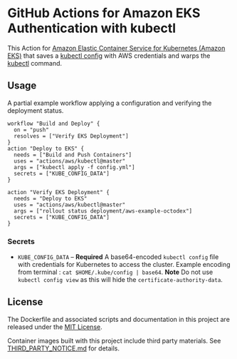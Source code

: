 # GitHub Actions for Amazon EKS Authentication with kubectl

This Action for [Amazon Elastic Container Service for Kubernetes (Amazon EKS)](https://aws.amazon.com/) that saves a [kubectl config](https://kubernetes.io/docs/concepts/configuration/organize-cluster-access-kubeconfig/) with AWS credentials and warps the [kubectl](https://kubernetes.io/docs/tasks/tools/install-kubectl/) command.

## Usage

A partial example workflow applying a configuration and verifying the deployment status.

```hcl
workflow "Build and Deploy" {
  on = "push"
  resolves = ["Verify EKS Deployment"]
}
action "Deploy to EKS" {
  needs = ["Build and Push Containers"]
  uses = "actions/aws/kubectl@master"
  args = ["kubectl apply -f config.yml"]
  secrets = ["KUBE_CONFIG_DATA"]
}

action "Verify EKS Deployment" {
  needs = "Deploy to EKS"
  uses = "actions/aws/kubectl@master"
  args = ["rollout status deployment/aws-example-octodex"]
  secrets = ["KUBE_CONFIG_DATA"]
}
```

### Secrets

- `KUBE_CONFIG_DATA` – **Required** A base64-encoded `kubectl config` file with credentials for Kubernetes to access the cluster. Example encoding from terminal : `cat $HOME/.kube/config | base64`. **Note** Do not use `kubectl config view` as this will hide the `certificate-authority-data`.  


## License

The Dockerfile and associated scripts and documentation in this project are released under the [MIT License](LICENSE).

Container images built with this project include third party materials. See [THIRD_PARTY_NOTICE.md](THIRD_PARTY_NOTICE.md) for details.
